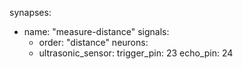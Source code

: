 synapses:
  - name: "measure-distance"
    signals:
      - order: "distance"
    neurons:
      - ultrasonic_sensor:
          trigger_pin: 23
          echo_pin: 24

